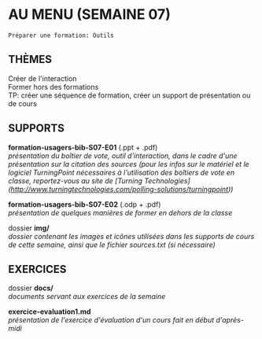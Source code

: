 # AU MENU (SEMAINE 07)

`Préparer une formation: Outils`

## THÈMES
Créer de l'interaction<br/>
Former hors des formations<br/>
TP: créer une séquence de formation, créer un support de présentation ou de cours

## SUPPORTS
**formation-usagers-bib-S07-E01** (.ppt + .pdf)<br/>
*présentation du boîtier de vote, outil d'interaction, dans le cadre d'une présentation sur la citation des sources*
*(pour les infos sur le matériel et le logiciel TurningPoint nécessaires à l'utilisation des boîtiers de vote en classe, reportez-vous au site de [Turning Technologies] (http://www.turningtechnologies.com/polling-solutions/turningpoint))*

**formation-usagers-bib-S07-E02** (.odp + .pdf)<br/>
*présentation de quelques manières de former en dehors de la classe*

dossier **img/**<br/>
*dossier contenant les images et icônes utilisées dans les supports de cours de cette semaine, ainsi que le fichier sources.txt (si nécessaire)*

## EXERCICES
dossier **docs/**<br/>
*documents servant aux exercices de la semaine*

**exercice-evaluation1.md**<br/>
*présentation de l'exercice d'évaluation d'un cours fait en début d'après-midi*
